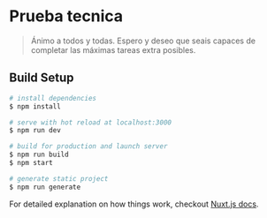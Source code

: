# Prueba tecnica

> Ánimo a todos y todas. Espero y deseo que seais capaces de completar las máximas tareas extra posibles.

## Build Setup

``` bash
# install dependencies
$ npm install

# serve with hot reload at localhost:3000
$ npm run dev

# build for production and launch server
$ npm run build
$ npm start

# generate static project
$ npm run generate
```

For detailed explanation on how things work, checkout [Nuxt.js docs](https://nuxtjs.org).
